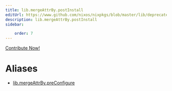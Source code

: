 ```yaml
---
title: lib.mergeAttrBy.postInstall
editUrl: https://www.github.com/nixos/nixpkgs/blob/master/lib/deprecated.nix#L279C46
description: lib.mergeAttrBy.postInstall
sidebar:

    order: 7
---
```


<a href="https://www.github.com/nixos/nixpkgs/blob/master/lib/deprecated.nix#L279C46">Contribute Now!</a>


# Aliases

- [lib.mergeAttrBy.preConfigure](/reference/libmergeAttrBy.preConfigure)


